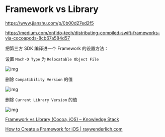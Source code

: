 # Framework vs Library

<https://www.jianshu.com/p/0b00d27ed2f5>

<https://medium.com/onfido-tech/distributing-compiled-swift-frameworks-via-cocoapods-8cb67a584d57>

把第三方 SDK 编译进一个 Framework 的设置方法：

设置 `Mach-O Type` 为 `Relocatable Object File`

![img](https://gitee.com/mrhuangyuhui/images/raw/master/ios/ios-frameworks-1.jpg)

删除 `Compatibility Version` 的值

![img](https://gitee.com/mrhuangyuhui/images/raw/master/ios/ios-frameworks-2.jpg)

删除 `Current Library Version` 的值

![img](https://gitee.com/mrhuangyuhui/images/raw/master/ios/ios-frameworks-3.jpg)

[Framework vs Library (Cocoa, iOS) – Knowledge Stack](http://www.knowstack.com/framework-vs-library-cocoa-ios/)

[How to Create a Framework for iOS | raywenderlich.com](https://www.raywenderlich.com/2430-how-to-create-a-framework-for-ios)
